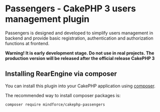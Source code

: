 # Passengers - CakePHP 3 users management plugin

Passengers is designed and developed to simplify users management in backend and provide
basic registration, authentication and authorization functions at frontend.

**Warning! It is early development stage. Do not use in real projects. The
production version will be released after the official release CakePHP 3**

## Installing RearEngine via composer

You can install this plugin into your CakePHP application using [composer](http://getcomposer.org).

The recommended way to install composer packages is:

```
composer require mindforce/cakephp-passengers
```
